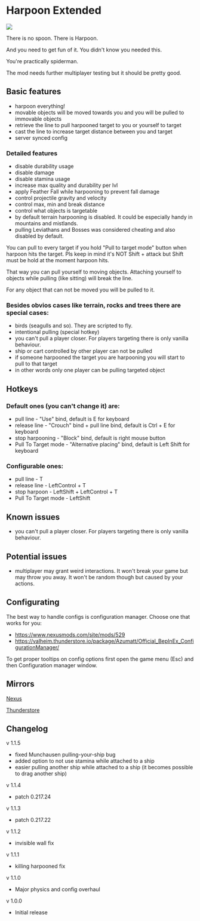 # Harpoon Extended
![](https://staticdelivery.nexusmods.com/mods/3667/images/headers/2528_1695185106.jpg)

There is no spoon. There is Harpoon.

And you need to get fun of it. You didn't know you needed this.

You're practically spiderman.

The mod needs further multiplayer testing but it should be pretty good.

## Basic features
* harpoon everything!
* movable objects will be moved towards you and you will be pulled to immovable objects
* retrieve the line to pull harpooned target to you or yourself to target
* cast the line to increase target distance between you and target
* server synced config

### Detailed features
* disable durability usage
* disable damage
* disable stamina usage
* increase max quality and durability per lvl
* apply Feather Fall while harpooning to prevent fall damage
* control projectile gravity and velocity
* control max, min and break distance
* control what objects is targetable
* by default terrain harpooning is disabled. It could be especially handy in mountains and mistlands.
* pulling Leviathans and Bosses was considered cheating and also disabled by default.

You can pull to every target if you hold "Pull to target mode" button when harpoon hits the target. Pls keep in mind it's NOT Shift + attack but Shift must be hold at the moment harpoon hits.

That way you can pull yourself to moving objects. Attaching yourself to objects while pulling (like sitting) will break the line.


For any object that can not be moved you will be pulled to it.


### Besides obvios cases like terrain, rocks and trees there are special cases:
 * birds (seagulls and so). They are scripted to fly.
 * intentional pulling (special hotkey)
 * you can't pull a player closer. For players targeting there is only vanilla behaviour.
 * ship or cart controlled by other player can not be pulled
 * if someone harpooned the target you are harpooning you will start to pull to that target
 * in other words only one player can be pulling targeted object

## Hotkeys
### Default ones (you can't change it) are:
 * pull line - "Use" bind, default is E for keyboard
 * release line - "Crouch" bind + pull line bind, default is Ctrl + E for keyboard
 * stop harpooning - "Block" bind, default is right mouse button
 * Pull To Target mode - "Alternative placing" bind, default is Left Shift for keyboard
### Configurable ones:
 * pull line - T
 * release line - LeftControl + T
 * stop harpoon - LeftShift + LeftControl + T
 * Pull To Target mode - LeftShift

## Known issues
 * you can't pull a player closer. For players targeting there is only vanilla behaviour.

## Potential issues
 * multiplayer may grant weird interactions. It won't break your game but may throw you away. It won't be random though but caused by your actions.

## Configurating
The best way to handle configs is configuration manager. Choose one that works for you:
* https://www.nexusmods.com/site/mods/529
* https://valheim.thunderstore.io/package/Azumatt/Official_BepInEx_ConfigurationManager/

To get proper tooltips on config options first open the game menu (Esc) and then Configuration manager window.

## Mirrors
[Nexus](https://www.nexusmods.com/valheim/mods/2528)

[Thunderstore](https://valheim.thunderstore.io/package/shudnal/HarpoonExtended/)

## Changelog

v 1.1.5
* fixed Munchausen pulling-your-ship bug
* added option to not use stamina while attached to a ship
* easier pulling another ship while attached to a ship (it becomes possible to drag another ship)

v 1.1.4
* patch 0.217.24

v 1.1.3
* patch 0.217.22

v 1.1.2
* invisible wall fix

v 1.1.1
* killing harpooned fix

v 1.1.0
* Major physics and config overhaul

v 1.0.0
* Initial release
